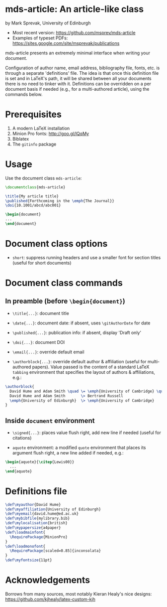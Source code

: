 # mds-article: An article-like class  

by Mark Sprevak, University of Edinburgh  

* Most recent version: <https://github.com/msprev/mds-article>
* Examples of typeset PDFs: <https://sites.google.com/site/msprevak/publications>  

mds-article presents an extremely minimal interface when writing your document.

Configuration of author name, email address, bibliography file, fonts, etc. is through a separate 'definitions' file. The idea is that once this definition file is set and in LaTeX's path, it will be shared between all your documents there is no need to tinker with it. Definitions can be overridden on a per document basis if needed (e.g., for a multi-authored article), using the commands below.

# Prerequisites

1. A modern LaTeX installation
2. Minion Pro fonts: <http://goo.gl/lQqMy>
3. Biblatex
4. The `gitinfo` package

# Usage

Use the document class `mds-article`:

```latex
\documentclass{mds-article}

\title{My article title}
\published{Forthcoming in the \emph{The Journal}}
\doi{10.1001/abcd/abc001}

\begin{document}
...
\end{document}
```

# Document class options

* `short`: suppress running headers and use a smaller font for section titles (useful for short documents)

# Document class commands

## In preamble (before `\begin{document}`)

* `\title{...}`: document title

* `\date{...}`: document date: if absent, uses `\gitAuthorDate` for date

* `\published{...}`: publication info: if absent, display 'Draft only'

* `\doi{...}`: document DOI

* `\email{...}`: override default email

* `\authorblock{...}`: override default author & affiliation (useful for multi-authored papers). Value passed is the content of a standard LaTeX `tabbing` environment that specifies the layout of authors & affiliations, e.g.:

```latex
\authorblock{
  David Hume and Adam Smith \quad \= \emph{University of Cambridge} \quad \= \kill
  David Hume and Adam Smith       \> Bertrand Russell                     \> John Locke \\ 
  \emph{University of Edinburgh}  \> \emph{University of Cambridge}       \> \emph{University of Oxford}
}
```


## Inside `document` environment

* `\signed{...}`: places value flush right, add new line if needed (useful for citations)

* `aquote` environment: a modified `quote` environment that places its argument flush right, a new line added if needed, e.g.:  

```latex
\begin{aquote}{\citep{Lewis00}} 
  ... 
\end{aquote}
```

# Definitions file

```latex
\def\myauthor{David Hume}
\def\myaffiliation{University of Edinburgh}
\def\myemail{david.hume@ed.ac.uk}
\def\mybibfile{mylibrary.bib}
\def\mylocalisation{british}
\def\mypapersize{a4paper}
\def\loadmainfont{ 
  \RequirePackage{MinionPro}
}
\def\loadmonofont{
  \RequirePackage[scaled=0.85]{inconsolata}
}
\def\myfontsize{11pt}
```

# Acknowledgements

Borrows from many sources, most notably Kieran Healy's nice designs:
<https://github.com/kjhealy/latex-custom-kjh>
